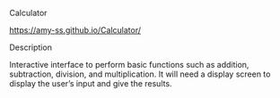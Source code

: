 Calculator

https://amy-ss.github.io/Calculator/


Description

Interactive interface to perform basic functions such as addition, subtraction, division, and multiplication. It will need a display screen to display the user’s input and give the results.
